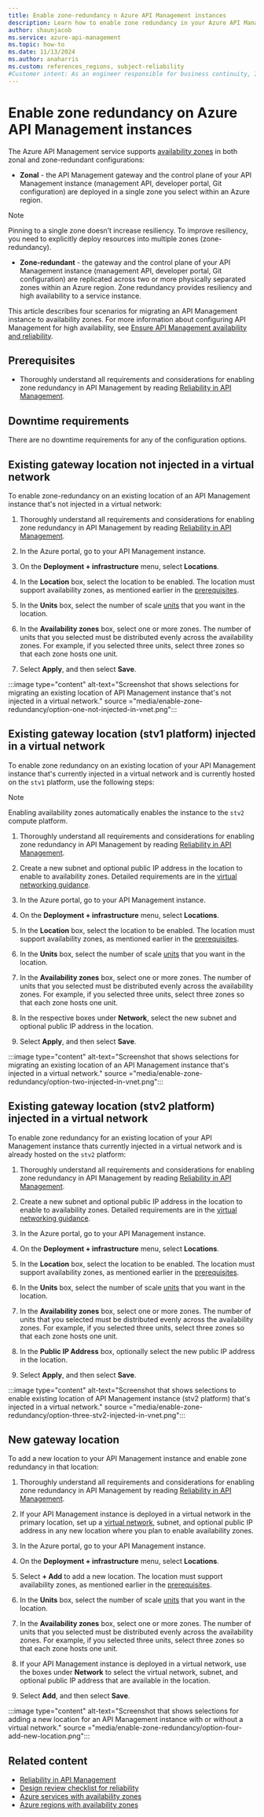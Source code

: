 ```yaml
---
title: Enable zone-redundancy n Azure API Management instances
description: Learn how to enable zone redundancy in your Azure API Management instances.
author: shaunjacob 
ms.service: azure-api-management
ms.topic: how-to
ms.date: 11/13/2024
ms.author: anaharris
ms.custom: references_regions, subject-reliability
#Customer intent: As an engineer responsible for business continuity, I want to learn how to enable zone redundancy for my Azure API Management instances. 
---
```


# Enable zone redundancy on Azure API Management instances

The Azure API Management service supports [availability zones](../reliability/availability-zones-overview.md) in both zonal and zone-redundant configurations:

* **Zonal** - the API Management gateway and the control plane of your API Management instance (management API, developer portal, Git configuration) are deployed in a single zone you select within an Azure region.

>[!NOTE] 
>Pinning to a single zone doesn’t increase resiliency. To improve resiliency, you need to explicitly deploy resources into multiple zones (zone-redundancy). 

* **Zone-redundant** - the gateway and the control plane of your API Management instance (management API, developer portal, Git configuration) are replicated across two or more physically separated zones within an Azure region. Zone redundancy provides resiliency and high availability to a service instance.

This article describes four scenarios for migrating an API Management instance to availability zones. For more information about configuring API Management for high availability, see [Ensure API Management availability and reliability](../api-management/high-availability.md).

## Prerequisites

* Thoroughly understand all requirements and considerations for enabling zone redundancy in API Management by reading [Reliability in API Management](/azure/reliability/reliability-api-management).

## Downtime requirements

There are no downtime requirements for any of the configuration options.

## Existing gateway location not injected in a virtual network

To enable zone-redundancy on an existing location of an API Management instance that's not injected in a virtual network:

1. Thoroughly understand all requirements and considerations for enabling zone redundancy in API Management by reading [Reliability in API Management](/azure/reliability/reliability-api-management).

1. In the Azure portal, go to your API Management instance.

1. On the **Deployment + infrastructure** menu, select **Locations**.

1. In the **Location** box, select the location to be enabled. The location must support availability zones, as mentioned earlier in the [prerequisites](#prerequisites).

1. In the **Units** box, select the number of scale [units](../api-management/upgrade-and-scale.md) that you want in the location.

1. In the **Availability zones** box, select one or more zones. The number of units that you selected must be distributed evenly across the availability zones. For example, if you selected three units, select three zones so that each zone hosts one unit.

1. Select **Apply**, and then select **Save**.

:::image type="content" alt-text="Screenshot that shows selections for migrating an existing location of API Management instance that's not injected in a virtual network." source ="media/enable-zone-redundancy/option-one-not-injected-in-vnet.png":::

## Existing gateway location (stv1 platform) injected in a virtual network

To enable zone redundancy on an existing location of your API Management instance that's currently injected in a virtual network and is currently hosted on the `stv1` platform, use the following steps:

>[!NOTE] 
Enabling availability zones automatically enables the instance to the `stv2` compute platform.

1. Thoroughly understand all requirements and considerations for enabling zone redundancy in API Management by reading [Reliability in API Management](/azure/reliability/reliability-api-management).

1. Create a new subnet and optional public IP address in the location to enable to availability zones. Detailed requirements are in the [virtual networking guidance](../api-management/api-management-using-with-vnet.md?tabs=stv2#prerequisites).

1. In the Azure portal, go to your API Management instance.

1. On the **Deployment + infrastructure** menu, select **Locations**.

1. In the **Location** box, select the location to be enabled. The location must support availability zones, as mentioned earlier in the [prerequisites](#prerequisites).

1. In the **Units** box, select the number of scale [units](../api-management/upgrade-and-scale.md) that you want in the location.

1. In the **Availability zones** box, select one or more zones. The number of units that you selected must be distributed evenly across the availability zones. For example, if you selected three units, select three zones so that each zone hosts one unit.

1. In the respective boxes under **Network**, select the new subnet and optional public IP address in the location.

1. Select **Apply**, and then select **Save**.

:::image type="content" alt-text="Screenshot that shows selections for migrating an existing location of an API Management instance that's injected in a virtual network." source ="media/enable-zone-redundancy/option-two-injected-in-vnet.png":::

## Existing gateway location (stv2 platform) injected in a virtual network

To enable zone redundancy for an existing location of your API Management instance thats currently injected in a virtual network and is already hosted on the `stv2` platform:

1. Thoroughly understand all requirements and considerations for enabling zone redundancy in API Management by reading [Reliability in API Management](/azure/reliability/reliability-api-management).

1. Create a new subnet and optional public IP address in the location to enable to availability zones. Detailed requirements are in the [virtual networking guidance](../api-management/api-management-using-with-vnet.md?tabs=stv2#prerequisites).

1. In the Azure portal, go to your API Management instance.

1. On the **Deployment + infrastructure** menu, select **Locations**.

1. In the **Location** box, select the location to be enabled. The location must support availability zones, as mentioned earlier in the [prerequisites](#prerequisites).

1. In the **Units** box, select the number of scale [units](../api-management/upgrade-and-scale.md) that you want in the location.

1. In the **Availability zones** box, select one or more zones. The number of units that you selected must be distributed evenly across the availability zones. For example, if you selected three units, select three zones so that each zone hosts one unit.

1. In the **Public IP Address** box, optionally select the new public IP address in the location.

1. Select **Apply**, and then select **Save**.

:::image type="content" alt-text="Screenshot that shows selections to enable existing location of API Management instance (stv2 platform) that's injected in a virtual network." source ="media/enable-zone-redundancy/option-three-stv2-injected-in-vnet.png":::

## New gateway location

To add a new location to your API Management instance and enable zone redundancy in that location:

1. Thoroughly understand all requirements and considerations for enabling zone redundancy in API Management by reading [Reliability in API Management](/azure/reliability/reliability-api-management).

1. If your API Management instance is deployed in a virtual network in the primary location, set up a [virtual network](../api-management/api-management-using-with-vnet.md?tabs=stv2), subnet, and optional public IP address in any new location where you plan to enable availability zones.

1. In the Azure portal, go to your API Management instance.

1. On the **Deployment + infrastructure** menu, select **Locations**.

1. Select **+ Add** to add a new location. The location must support availability zones, as mentioned earlier in the [prerequisites](#prerequisites).

1. In the **Units** box, select the number of scale [units](../api-management/upgrade-and-scale.md) that you want in the location.

1. In the **Availability zones** box, select one or more zones. The number of units that you selected must be distributed evenly across the availability zones. For example, if you selected three units, select three zones so that each zone hosts one unit.

1. If your API Management instance is deployed in a virtual network, use the boxes under **Network** to select the virtual network, subnet, and optional public IP address that are available in the location.

1. Select **Add**, and then select **Save**.

:::image type="content" alt-text="Screenshot that shows selections for adding a new location for an API Management instance with or without a virtual network." source ="media/enable-zone-redundancy/option-four-add-new-location.png":::

## Related content

* [Reliability in API Management](/azure/reliability/reliability-api-management)
* [Design review checklist for reliability](/azure/architecture/framework/resiliency/app-design)
* [Azure services with availability zones](/azure/reliability/availability-zones-service-support)
* [Azure regions with availability zones](/azure/reliability/availability-zones-region-support)
